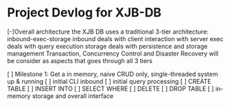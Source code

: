 # Project Devlog for XJB-DB

[-]Overall architecture
    the XJB DB uses a traditional 3-tier architecture: inbound-exec-storage
        inbound deals with client interaction with server
        exec deals with query execution
        storage deals with persistence and storage management
    Transaction, Concurrency Control and Disaster Recovery will be consider as aspects that goes through all 3 tiers

[ ] Milestone 1: Get a in memory, naive CRUD only, single-threaded system up & running 
    [ ] initial CLI inbound
    [ ] initial query processing
        [ ] CREATE TABLE
        [ ] INSERT INTO
        [ ] SELECT WHERE
        [ ] DELETE
        [ ] DROP TABLE
    [ ] in-memory storage and overall interface
